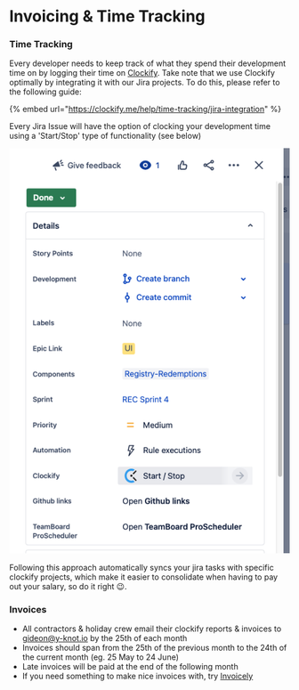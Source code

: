 # Invoicing & Time Tracking

### Time Tracking

Every developer needs to keep track of what they spend their development time on by logging their time on [Clockify](https://app.clockify.me/en/login). Take note that we use Clockify optimally by integrating it with our Jira projects. To do this, please refer to the following guide:

{% embed url="https://clockify.me/help/time-tracking/jira-integration" %}

Every Jira Issue will have the option of clocking your development time using a 'Start/Stop' type of functionality (see below)

![](<../.gitbook/assets/image (1).png>)

Following this approach automatically syncs your jira tasks with specific clockify projects, which make it easier to consolidate when having to pay out your salary, so do it right :wink:.

### Invoices

* All contractors & holiday crew email their clockify reports & invoices to [gideon@y-knot.io](mailto:gideon@y-knot.io) by the 25th of each month
* Invoices should span from the 25th of the previous month to the 24th of the current month (eg. 25 May to 24 June)
* Late invoices will be paid at the end of the following month
* If you need something to make nice invoices with, try [Invoicely](https://www.google.com/search?client=safari\&rls=en\&q=invoicely\&ie=UTF-8\&oe=UTF-8)

